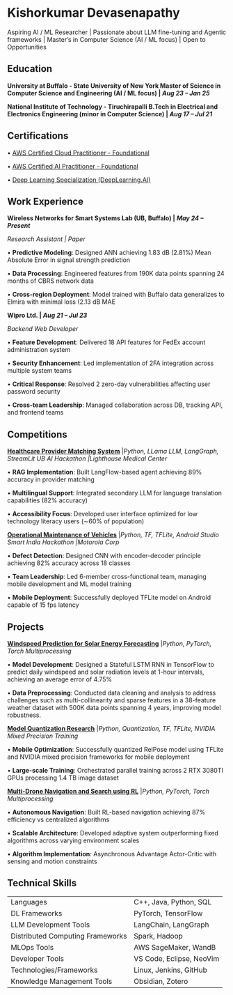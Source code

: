 # Kishorkumar Devasenapathy
Aspiring AI / ML Researcher | Passionate about LLM fine-tuning and Agentic frameworks | Master’s in Computer Science (AI / ML focus) | Open to Opportunities

## Education
**University at Buffalo - State University of New York Master of Science in Computer Science and Engineering (AI / ML focus) | *Aug 23 – Jan 25***

**National Institute of Technology - Tiruchirapalli B.Tech in Electrical and Electronics Engineering (minor in Computer Science) | *Aug 17 – Jul 21***
## Certifications
• [AWS Certified Cloud Practitioner - Foundational](https://www.credly.com/badges/80f4adaf-13e0-419a-aacf-70741d6c969d/public_url)

• [AWS Certified AI Practitioner - Foundational](https://www.credly.com/badges/75b6ea48-9e64-4715-bc75-d30493772732/public_url)

• [Deep Learning Specialization (DeepLearning.AI)](https://www.coursera.org/account/accomplishments/specialization/certificate/M7QXF3SA5DDR)
## Work Experience
**Wireless Networks for Smart Systems Lab (UB, Buffalo) | *May 24 – Present***

*Research Assistant | Paper*

• **Predictive Modeling**: Designed ANN achieving 1.83 dB (2.81%) Mean Absolute Error in signal strength prediction

• **Data Processing**: Engineered features from 190K data points spanning 24 months of CBRS network data

• **Cross-region Deployment**: Model trained with Buffalo data generalizes to Elmira with minimal loss (2.13 dB MAE

**Wipro Ltd. | *Aug 21 – Jul 23***

*Backend Web Developer*

• **Feature Development**: Delivered 18 API features for FedEx account administration system

• **Security Enhancement**: Led implementation of 2FA integration across multiple system teams

• **Critical Response**: Resolved 2 zero-day vulnerabilities affecting user password security

• **Cross-team Leadership**: Managed collaboration across DB, tracking API, and frontend teams

## Competitions
[**Healthcare Provider Matching System**]() |*Python, LLama LLM, LangGraph, StreamLit*
*UB AI Hackathon |Lighthouse Medical Center*

• **RAG Implementation**: Built LangFlow-based agent achieving 89% accuracy in provider matching

• **Multilingual Support**: Integrated secondary LLM for language translation capabilities (82% accuracy)

• **Accessibility Focus**: Developed user interface optimized for low technology literacy users (∼60% of population)

[**Operational Maintenance of Vehicles**]() |*Python, TF, TFLite, Android Studio*
*Smart India Hackathon |Motorola Corp*

• **Defect Detection**: Designed CNN with encoder-decoder principle achieving 82% accuracy across 18 classes

• **Team Leadership**: Led 6-member cross-functional team, managing mobile development and ML model training

• **Mobile Deployment**: Successfully deployed TFLite model on Android capable of 15 fps latency

## Projects
[**Windspeed Prediction for Solar Energy Forecasting**]() |*Python, PyTorch, Torch Multiprocessing*

• **Model Development**: Designed a Stateful LSTM RNN in TensorFlow to predict daily windspeed and solar radiation levels at 1-hour intervals, achieving an average error of 4.75%

• **Data Preprocessing**: Conducted data cleaning and analysis to address challenges such as multi-collinearity and sparse features in a 38-feature weather dataset with 500K data points spanning 4 years, improving model robustness.

[**Model Quantization Research**]() |*Python, Quantization, TF, TFLite, NVIDIA Mixed Precision Training*

• **Mobile Optimization**: Successfully quantized RelPose model using TFLite and NVIDIA mixed precision frameworks for mobile deployment

• **Large-scale Training**: Orchestrated parallel training across 2 RTX 3080TI GPUs processing 1.4 TB image dataset

[**Multi-Drone Navigation and Search using RL**]() |*Python, PyTorch, Torch Multiprocessing*

• **Autonomous Navigation**: Built RL-based navigation achieving 87% efficiency vs centralized algorithms

• **Scalable Architecture**: Developed adaptive system outperforming fixed algorithms across varying environment scales

• **Algorithm Implementation**: Asynchronous Advantage Actor-Critic with sensing and motion constraints
## Technical Skills

|                                  |                          |
| -------------------------------- | ------------------------ |
| Languages                        | C++, Java, Python, SQL   |
| DL Frameworks                    | PyTorch, TensorFlow      |
| LLM Development Tools            | LangChain, LangGraph     |
| Distributed Computing Frameworks | Spark, Hadoop            |
| MLOps Tools                      | AWS SageMaker, WandB<br> |
| Developer Tools                  | VS Code, Eclipse, NeoVim |
| Technologies/Frameworks          | Linux, Jenkins, GitHub   |
| Knowledge Management Tools       | Obsidian, Zotero         |
